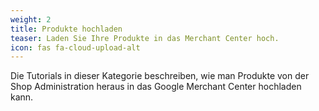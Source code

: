 ```yaml
---
weight: 2
title: Produkte hochladen
teaser: Laden Sie Ihre Produkte in das Merchant Center hoch.
icon: fas fa-cloud-upload-alt
---
```


Die Tutorials in dieser Kategorie beschreiben, wie man Produkte von der Shop Administration heraus in das Google Merchant Center hochladen kann.
